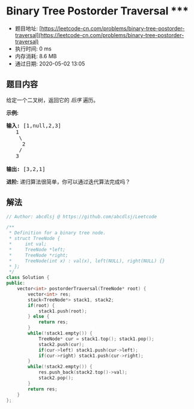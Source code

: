 # Binary Tree Postorder Traversal ***
- 题目地址: [https://leetcode-cn.com/problems/binary-tree-postorder-traversal](https://leetcode-cn.com/problems/binary-tree-postorder-traversal)
- 执行时间: 0 ms
- 内存消耗: 8.6 MB
- 通过日期: 2020-05-02 13:05

## 题目内容
<p>给定一个二叉树，返回它的 <em>后序 </em>遍历。</p>

<p><strong>示例:</strong></p>

<pre><strong>输入:</strong> [1,null,2,3]  
   1
    \
     2
    /
   3 

<strong>输出:</strong> [3,2,1]</pre>

<p><strong>进阶:</strong> 递归算法很简单，你可以通过迭代算法完成吗？</p>


## 解法
```cpp
// Author: abcdlsj @ https://github.com/abcdlsj/Leetcode

/**
 * Definition for a binary tree node.
 * struct TreeNode {
 *     int val;
 *     TreeNode *left;
 *     TreeNode *right;
 *     TreeNode(int x) : val(x), left(NULL), right(NULL) {}
 * };
 */
class Solution {
public:
    vector<int> postorderTraversal(TreeNode* root) {
        vector<int> res;
        stack<TreeNode*> stack1, stack2;
        if(root) {
            stack1.push(root);
        } else {
            return res;
        }
        while(!stack1.empty()) {
            TreeNode* cur = stack1.top(); stack1.pop();
            stack2.push(cur);
            if(cur->left) stack1.push(cur->left);
            if(cur->right) stack1.push(cur->right);
        }
        while(!stack2.empty()) {
            res.push_back(stack2.top()->val);
            stack2.pop();
        }
        return res;
    }
};

```